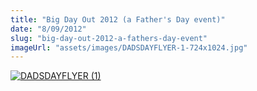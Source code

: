 ```yaml
---
title: "Big Day Out 2012 (a Father's Day event)"
date: "8/09/2012"
slug: "big-day-out-2012-a-fathers-day-event"
imageUrl: "assets/images/DADSDAYFLYER-1-724x1024.jpg"
---
```


[![](https://i0.wp.com/santonino-nz.org/wp-content/uploads/2012/09/DADSDAYFLYER-1-724x1024.jpg?resize=724%2C1024 "DADSDAYFLYER (1)")](https://i0.wp.com/santonino-nz.org/wp-content/uploads/2012/09/DADSDAYFLYER-1.jpg)